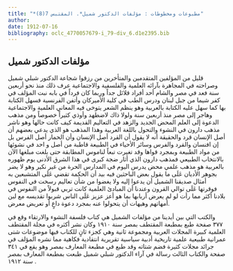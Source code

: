 ```yaml
---
title: "*مطبوعات ومخطوطات : مؤلفات الدكتور شميل*. المقتبس 7(8)"
author: 
date: 1912-07-16
bibliography: oclc_4770057679-i_79-div_6.d1e2395.bib
---
```




##  مؤلفات الدكتور شميل 


 قليل من المؤلفين المتقدمين والمتأخرين من رزقوا شجاعة الدكتور شبلي شميل وصراحته في المجاهرة بآرائه العلمية والفلسفية والاجتماعية عرف ذلك منذ نحو  أربعين  سنة فعد في مصر والشام  أحد  أفراد قلائل جداً وربما كان فرداً في بابه نبت المؤلف في كفر شيما من جبل لبنان ودرس الطب في كلية الأميركان وأتفن الفرنسية فسهل الكتابة بها كما سهل عليه الكتابة بالعربية وهو ينظم الشعر يتوخى فيه المعاني العلمية والاجتماعية وهاجر إلى مصر منذ  أربعين  سنة ولولا ذاك لاضطهد وأوذي كثيراً خصوصاً ومن مذهب الدعوة إلى العلم المحض الجديد والزهد في التعاليم القديمة كيف كانت حالها وهو ناشر مذهب دارون في النشوء والتحول باللغة العربية وهذا المذهب هو الذي يدعي بعضهم أن أصل الإنسان قرد والحقيقة أنه لا يقول أن القرد أصل الإنسان وأن الحمار أصل الفرس بل إن افنسان والقرد والفرس وسائر الأحياء في الطبيعة قاطبة من أصل و  احد  في نشوئها من مواد الطبيعة وبمجرد قواها وقد تغيرت تبعاً لناموس المطابقة حتى بلغت مبلغها الآن بالانتخاب الطبيعي فمذهب دارون الذي أثار ضجة كبرى في هذا الشرق الأدنى يوم ظهوره بالعربية هو مذهب علمي محض يدرس اليوم في المدارس الحرة من غير نكير وهو لا يضر بجوهر الأديان عَلَى ما يقول بعض الباحثين فيه بيد أن الحكمة تقضي عَلَى المتشبعين به أمثال صديقنا الشميل أن يدعوا إليه ولا يغضوا من شأن تعاليم رسخت في النفوس فوقرتها عَلَى توالي القرون وعندنا أن المبادئ العلمية كانت تربي قبولاً من النفوس في بلادنا أكثر مما رأت لو لم يعرض أربابها بما هو أعز عزيز عَلَى الناس شربوا تقديسه مع لبن أمهاتهم وهيهات أن يتحولوا عنه بمجرد دعوة داعٍ أو تعريض معرض. 

 والكتب التي بين أيدينا من مؤلفات الشميل هي كتاب فلسفة النشوء والارتقاء وقع في  ٣٧٧  صفحة طبع بمطبعة المقتطف بمصر سنة  ١٩١٠  وكان نشر أكثره في مجلة المقتطف العلمية كبيرة المجلات العربية ومجموعة ثانية وهي كجزء ثانٍ للكتاب فيها موضوعات شتى عمرانية طبيعية علمية تاريخية أدبية سياسية تقريرية انتقادية فكاهية مما نشره المؤلف في جرائد مجلات كثيرة فضم شتاته وقد طبع في مطبعة المعارف بمصر وهو يقع   في  ٣٤١  صفحة والكتاب الثالث رسالة في آراء الدكتور شبلي شميل طبعت بمطبعة المعارف بمصر سنة  ١٩١٢  . 
